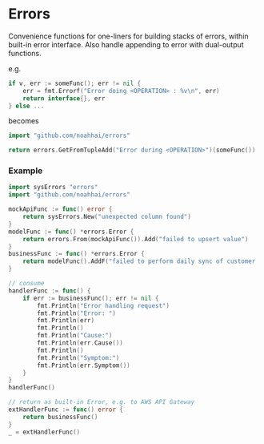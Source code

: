 # Errors
Convenience functions for one-liners for building stacks of errors, within built-in error interface. Also handle appending to error with dual-output functions.

e.g.
```go
if v, err := someFunc(); err != nil {
	err = fmt.Errorf("Error doing <OPERATION> : %v\n", err)
	return interface{}, err
} else ...
```
becomes
```go
import "github.com/noahhai/errors"

return errors.GetFromTupleAdd("Error during <OPERATION>")(someFunc())
```

### Example
```go
import sysErrors "errors"
import "github.com/noahhai/errors"

mockApiFunc := func() error {
    return sysErrors.New("unexpected column found")
}
modelFunc := func() *errors.Error {
    return errors.From(mockApiFunc()).Add("failed to upsert value")
}
businessFunc := func() *errors.Error {
    return modelFunc().AddF("failed to perform daily sync of customer '%d'", 35)
}

// consume
handlerFunc := func() {
    if err := businessFunc(); err != nil {
        fmt.Println("Error handling request")
        fmt.Println("Error: ")
        fmt.Println(err)
        fmt.Println()
        fmt.Println("Cause:")
        fmt.Println(err.Cause())
        fmt.Println()
        fmt.Println("Symptom:")
        fmt.Println(err.Symptom())
    }
}
handlerFunc()

// return as built-in Error, e.g. to AWS API Gateway
extHandlerFunc := func() error {
    return businessFunc()
}
_ = extHandlerFunc()
```